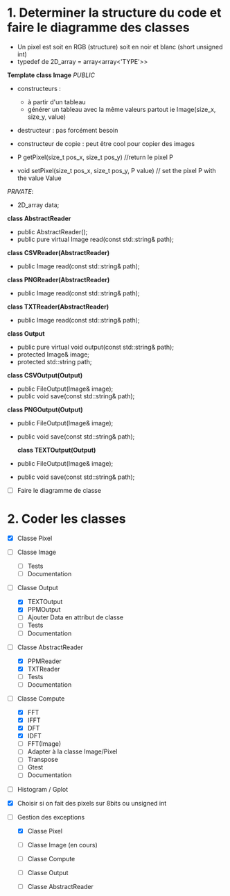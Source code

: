 # 1. Determiner la structure du code et faire le diagramme des classes

* Un pixel est soit en RGB (structure) soit en noir et blanc (short unsigned int)
* typedef de 2D_array = array<array<'TYPE'>>

**Template <Pixel> class Image** 
_PUBLIC_
* constructeurs : 
  * à partir d'un tableau
  * générer un tableau avec la même valeurs partout ie Image(size_x, size_y, value)

* destructeur : pas forcément besoin

* constructeur de copie : peut être cool pour copier des images

* P getPixel(size_t pos_x, size_t pos_y) //return le pixel P
* void setPixel(size_t pos_x, size_t pos_y, P value) // set the pixel P with the value Value

_PRIVATE_:
* 2D_array<Pixel> data;

**class AbstractReader**
* public AbstractReader();
* public pure virtual Image read(const std::string& path);

**class CSVReader(AbstractReader)**
* public Image read(const std::string& path);

**class PNGReader(AbstractReader)**
* public Image read(const std::string& path);

**class TXTReader(AbstractReader)**
* public Image read(const std::string& path);


**class Output**
* public pure virtual void output(const std::string& path);
* protected Image& image;
* protected std::string path;

**class CSVOutput(Output)**
* public FileOutput(Image& image);
* public void save(const std::string& path);

**class PNGOutput(Output)**
* public FileOutput(Image& image);
* public void save(const std::string& path);
  
  **class TEXTOutput(Output)**
* public FileOutput(Image& image);
* public void save(const std::string& path);


- [ ] Faire le diagramme de classe

# 2. Coder les classes

- [x] Classe Pixel
- [ ] Classe Image
  - [ ] Tests
  - [ ] Documentation
- [ ] Classe Output
  - [x] TEXTOutput
  - [x] PPMOutput
  - [ ] Ajouter Data en attribut de classe
  - [ ] Tests
  - [ ] Documentation
- [ ] Classe AbstractReader
  - [x] PPMReader
  - [x] TXTReader
  - [ ] Tests
  - [ ] Documentation
- [ ] Classe Compute
  - [x] FFT
  - [x] IFFT
  - [x] DFT
  - [x] IDFT
  - [ ] FFT(Image)
  - [ ] Adapter à la classe Image/Pixel
  - [ ] Transpose
  - [ ] Gtest
  - [ ] Documentation
- [ ] Histogram / Gplot

- [x] Choisir si on fait des pixels sur 8bits ou unsigned int
- [ ] Gestion des exceptions
  - [x] Classe Pixel
  - [ ] Classe Image (en cours)
  - [ ] Classe Compute
  - [ ] Classe Output
  - [ ] Classe AbstractReader


